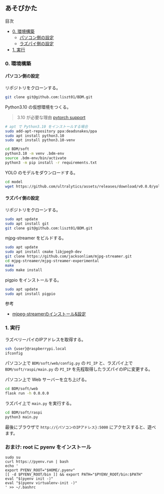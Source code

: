 ## あそびかた

目次

- [0. 環境構築](#0-環境構築)
    - [パソコン側の設定](#パソコン側の設定)
    - [ラズパイ側の設定](#ラズパイ側の設定)
- [1. 実行](#1-実行)

### 0. 環境構築

#### パソコン側の設定

リポジトリをクローンする。

```bash
git clone git@github.com:liszt01/BDM.git
```

Python3.10 の仮想環境をつくる。

> 3.10 が必要な理由
> [pytorch support](https://stackoverflow.com/questions/75417119/how-to-find-what-is-the-latest-version-of-python-that-pytorch)


```bash
# apt で Python3.10 をインストールする場合
sudo add-apt-repository ppa:deadsnakes/ppa
sudo apt install python3.10
sudo apt install python3.10-venv
```

```bash
cd BDM/soft
python3.10 -m venv .bdm-env
source .bdm-env/bin/activate
python3 -m pip install -r requirements.txt
```

YOLO のモデルをダウンロードする。

```bash
cd model
wget https://github.com/ultralytics/assets/releases/download/v0.0.0/yolov8n.pt
```

#### ラズパイ側の設定

リポジトリをクローンする。

```bash
sudo apt update
sudo apt install git
git clone git@github.com:liszt01/BDM.git
```

mjpg-streamer をビルドする。

```bash
sudo apt update
sudo apt install cmake libjpeg9-dev
git clone https://github.com/jacksonliam/mjpg-streamer.git
cd mjpg-streamer/mjpg-streamer-experimental
make
sudo make install
```

pigpio をインストールする。

```bash
sudo apt update
sudo apt install pigpio
```

参考

- [mjpeg-streamerのインストール&設定](https://raspi-katsuyou.com/index.php/2020/06/30/11/10/44/644/)

### 1. 実行

ラズベリーパイのIPアドレスを取得する。

```bash
ssh {user}@raspberrypi.local
ifconfig
```

パソコン上で `BDM/soft/web/config.py` の `PI_IP` と、ラズパイ上で `BDM/soft/raspi/main.py` の `PI_IP` を先程取得したラズパイのIPに変更する。

パソコン上で Web サーバーを立ち上げる。

```bash
cd BDM/soft/web
flask run -h 0.0.0.0
```

ラズパイ上で `main.py` を実行する。

```bash
cd BDM/soft/raspi
python3 main.py
```

最後にブラウザで `http://{パソコンのIPアドレス}:5000` にアクセスすると、遊べます。

### おまけ: root に pyenv をインストール

```
sudo su
curl https://pyenv.run | bash
echo '
export PYENV_ROOT="$HOME/.pyenv"
[[ -d $PYENV_ROOT/bin ]] && export PATH="$PYENV_ROOT/bin:$PATH"
eval "$(pyenv init -)"
eval "$(pyenv virtualenv-init -)"
' >> ~/.bashrc
```